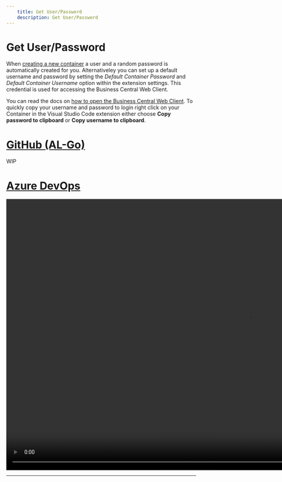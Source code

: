 ```yaml
---
    title: Get User/Password
    description: Get User/Password
---
```


# Get User/Password

When [creating a new container](create-container.md) a user and a random password is automatically created for you. Alternativeley you can set up a default username and password by setting the *Default Container Password* and *Default Container Username* option within the extension settings. This credential is used for accessing the Business Central Web Client.

You can read the docs on [how to open the Business Central Web Client](open-container.md). To quickly copy your username and password to login right click on your Container in the Visual Studio Code extension either choose **Copy password to clipboard** or **Copy username to clipboard**.

# [**GitHub (AL-Go)**](#tab/github)
WIP

# [**Azure DevOps**](#tab/azdevops)

<video width="1280px" height="720px" controls>
  <source src="../media/copy-user-pwd.mp4" type="video/mp4">
  Your browser does not support the video tag.
</video>

---